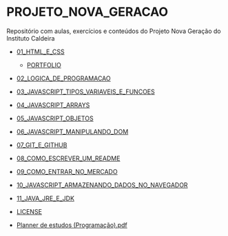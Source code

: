 # PROJETO_NOVA_GERACAO

Repositório com aulas, exercícios e conteúdos do Projeto Nova Geração do Instituto Caldeira

- [01_HTML_E_CSS](./01_HTML_E_CSS/README.md)
  - [PORTFOLIO](./01_HTML_E_CSS/PORTFOLIO)

- [02_LOGICA_DE_PROGRAMACAO](./02_LOGICA_DE_PROGRAMACAO/README.md)

- [03_JAVASCRIPT_TIPOS_VARIAVEIS_E_FUNCOES](./03_JAVASCRIPT_TIPOS_VARIAVEIS_E_FUNCOES/README.md)
  
- [04_JAVASCRIPT_ARRAYS](./04_JAVASCRIPT_ARRAYS/README.md)
  
- [05_JAVASCRIPT_OBJETOS](./05_JAVASCRIPT_OBJETOS/README.md)
  
- [06_JAVASCRIPT_MANIPULANDO_DOM](./06_JAVASCRIPT_MANIPULANDO_DOM/README.md)

- [07_GIT_E_GITHUB](./07_GIT_E_GITHUB/README.md)

- [08_COMO_ESCREVER_UM_README](./08_COMO_ESCREVER_UM_README/README.md)

- [09_COMO_ENTRAR_NO_MERCADO](./09_COMO_ENTRAR_NO_MERCADO/README.md)

- [10_JAVASCRIPT_ARMAZENANDO_DADOS_NO_NAVEGADOR](./10_JAVASCRIPT_ARMAZENANDO_DADOS_NO_NAVEGADOR/README.md)

- [11_JAVA_JRE_E_JDK](./11_JAVA_JRE_E_JDK/README.md)


- [LICENSE](./LICENSE)
- [Planner de estudos (Programação).pdf](./Planner%20de%20estudos%20(Programação).pdf)
